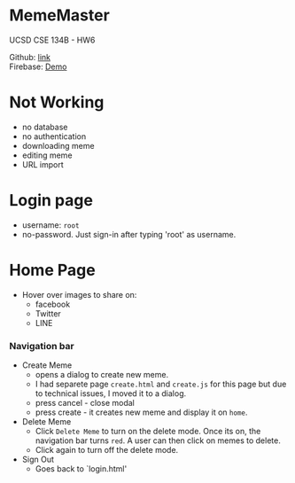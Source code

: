 # MemeMaster

UCSD CSE 134B - HW6

Github: [link](https://github.com/jmyoi/MemeMaster) <br />
Firebase: [Demo](https://mememaster-5bb4a.firebaseapp.com/pages/login.html)

# Not Working
 - no database
 - no authentication
 - downloading meme
 - editing meme
 - URL import
 
# Login page
- username: `root`
- no-password. Just sign-in after typing 'root' as username.

# Home Page
- Hover over images to share on:
  * facebook
  * Twitter
  * LINE

### Navigation bar
- Create Meme
  * opens a dialog to create new meme.
  * I had separete page `create.html` and `create.js` for this page but due to technical issues, I moved it to a dialog.
  * press cancel - close modal
  * press create - it creates new meme and display it on `home`.
- Delete Meme
  * Click `Delete Meme` to turn on the delete mode. Once its on, the navigation bar turns `red`. A user can then click on memes to delete.
  * Click again to turn off the delete mode.
- Sign Out
  * Goes back to `login.html'
